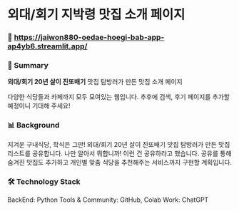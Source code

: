# 외대/회기 지박령 맛집 소개 페이지


### 🔗 https://jaiwon880-oedae-hoegi-bab-app-ap4yb6.streamlit.app/

### 📌 Summary

**외대/회기 20년 살이 진또배기** 맛집 탐방러가 만든 맛집 소개 페이지 

다양한 식당들과 카페까지 모두 모여있는 웹입니다.
추후에 검색, 후기 페이지를 추가할 예정이니 기대해 주세요!


### 📊 Background

지겨운 구내식당, 학식은 그만! 외대/회기 20년 살이 진또배기 맛집 탐방러가 만든 맛집 리스트를 공유합니다.
나만 알아서 뭐합니까! 이런 건 공유하라고 했습니다.
공유를 통해 숨겨진 맛집도 추가하고 개인별 맞춤 식당을 추천해주는 서비스까지 구현할 계획입니다.


### 🛠️ Technology Stack

BackEnd: Python
Tools & Community: GitHub, Colab
Work: ChatGPT

